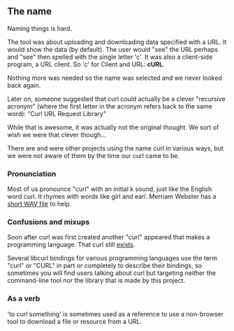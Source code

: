## The name

Naming things is hard.

The tool was about uploading and downloading data specified with a URL. It
would show the data (by default). The user would "see" the URL perhaps and
"see" then spelled with the single letter 'c'. It was also a client-side
program, a URL client. So 'c' for Client and URL: **cURL**.

Nothing more was needed so the name was selected and we never looked back
again.

Later on, someone suggested that curl could actually be a clever "recursive
acronym" (where the first letter in the acronym refers back to the same word):
"Curl URL Request Library"

While that is awesome, it was actually not the original thought. We sort of
wish we were that clever though…

There are and were other projects using the name curl in various ways, but we
were not aware of them by the time our curl came to be.

### Pronunciation

Most of us pronounce "curl" with an initial k sound, just like the English
word curl.  It rhymes with words like girl and earl. Merriam Webster has a
[short WAV file](https://media.merriam-webster.com/soundc11/c/curl0001.wav) to
help.

### Confusions and mixups

Soon after curl was first created another "curl" appeared that makes a
programming language. That curl still [exists](http://www.curl.com).

Several libcurl bindings for various programming languages use the term "curl"
or "CURL" in part or completely to describe their bindings, so sometimes
you will find users talking about curl but targeting neither the command-line tool
nor the library that is made by this project.

### As a verb

'to curl something' is sometimes used as a reference to use a non-browser tool
to download a file or resource from a URL.
